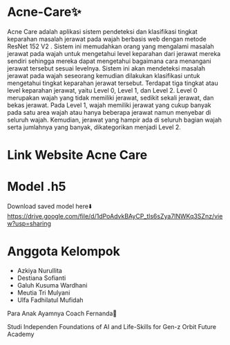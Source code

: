 # Acne-Care✨

Acne Care adalah aplikasi sistem pendeteksi dan klasifikasi tingkat keparahan masalah jerawat pada wajah berbasis web dengan metode ResNet 152 V2 . Sistem ini memudahkan orang yang mengalami masalah jerawat pada wajah untuk mengetahui level keparahan dari jerawat mereka sendiri sehingga mereka dapat mengetahui bagaimana cara menangani jerawat tersebut sesuai levelnya. Sistem ini akan mendeteksi masalah jerawat pada wajah seseorang kemudian dilakukan klasifikasi untuk mengetahui tingkat keparahan jerawat tersebut. Terdapat tiga tingkat atau level keparahan jerawat, yaitu Level 0, Level 1, dan Level 2. Level 0 merupakan wajah yang tidak memiliki jerawat, sedikit sekali jerawat, dan bekas jerawat. Pada Level 1, wajah memiliki jerawat yang cukup banyak pada satu area wajah atau hanya beberapa jerawat namun menyebar di seluruh wajah. Kemudian, jerawat yang hampir ada di seluruh bagian wajah serta jumlahnya yang banyak, dikategorikan menjadi Level 2.

# Link Website Acne Care


# Model .h5
Download saved model here⬇️
https://drive.google.com/file/d/1dPoAdvkBAyCP_tls6sZya7lNWKq3SZnz/view?usp=sharing

# Anggota Kelompok

- Azkiya Nurullita
- Destiana Sofianti
- Galuh Kusuma Wardhani 
- Meutia Tri Mulyani
- Ulfa Fadhilatul Mufidah

Para Anak Ayamnya Coach Fernanda🐣

Studi Independen Foundations of AI and Life-Skills for Gen-z
Orbit Future Academy
